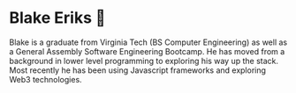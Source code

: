 # Blake Eriks 👷

Blake is a graduate from Virginia Tech (BS Computer Engineering)
as well as a General Assembly Software Engineering Bootcamp. He 
has moved from a background in lower level programming to exploring
his way up the stack. Most recently he has been using Javascript
frameworks and exploring Web3 technologies.

